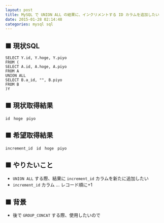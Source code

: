 ```yaml
---
layout: post
title: MySQL で UNION ALL の結果に、インクリメントする ID カラムを追加したい
date: 2015-01-28 02:14:48
categories: mysql sql
---
```

<h2>■ 現状SQL</h2>

<pre class="lang-sql prettyprint-override"><code>SELECT Y.id, Y.hoge, Y.piyo
FROM (
SELECT A.id, A.hoge, A.piyo
FROM A
UNION ALL 
SELECT B.a_id, "", B.piyo
FROM B
)Y
</code></pre>

<h2>■ 現状取得結果</h2>

<pre class="lang-none prettyprint-override"><code>id　hoge　piyo
</code></pre>

<h2>■ 希望取得結果</h2>

<pre class="lang-none prettyprint-override"><code>increment_id　id　hoge　piyo
</code></pre>

<h2>■ やりたいこと</h2>

<ul>
<li><code>UNION ALL</code> する際、結果に <code>increment_id</code> カラムを新たに追加したい</li>
<li><code>increment_id</code> カラム … レコード順に+1</li>
</ul>

<h2>■ 背景</h2>

<ul>
<li>後で <code>GROUP_CONCAT</code> する際、使用したいので</li>
</ul>
